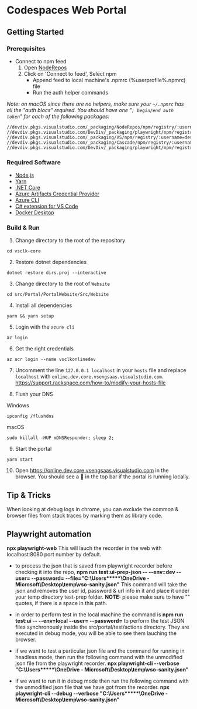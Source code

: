 # Codespaces Web Portal

## Getting Started

### Prerequisites

- Connect to npm feed
  1. Open [NodeRepos](https://devdiv.visualstudio.com/DefaultCollection/OnlineServices/_packaging?_a=feed&feed=NodeRepos)
  2. Click on 'Connect to feed', Select npm
      - Append feed to local machine's .npmrc (%userprofile%\.npmrc) file
      - Run the auth helper commands

*Note: on macOS since there are no helpers, make sure your `~/.npmrc` has all the "auth blocs" required. You should have one "`; begin/end auth token`" for each of the following packages:*
```
//devdiv.pkgs.visualstudio.com/_packaging/NodeRepos/npm/registry/:username=devdiv
//devdiv.pkgs.visualstudio.com/DevDiv/_packaging/playwright/npm/registry/:username=devdiv
//devdiv.pkgs.visualstudio.com/_packaging/VS/npm/registry/:username=devdiv
//devdiv.pkgs.visualstudio.com/_packaging/Cascade/npm/registry/:username=devdiv
//devdiv.pkgs.visualstudio.com/DevDiv/_packaging/playwright/npm/registry/:username=devdiv
```

### Required Software

- [Node.js](https://nodejs.org/en/)
- [Yarn](https://yarnpkg.com/lang/en/)
- [.NET Core](https://dotnet.microsoft.com/download/dotnet-core/3.1)
- [Azure Artifacts Credential Provider](https://github.com/Microsoft/artifacts-credprovider#readmecd%20)
- [Azure CLI](https://docs.microsoft.com/en-us/cli/azure/install-azure-cli?view=azure-cli-latest)
- [C# extension for VS Code](https://marketplace.visualstudio.com/items?itemName=ms-vscode.csharp)
- [Docker Desktop](https://www.docker.com/get-started)

### Build & Run

1. Change directory to the root of the repository
```
cd vsclk-core
```

2. Restore dotnet dependencies
```
dotnet restore dirs.proj --interactive
```

3. Change directory to the root of `Website`
```
cd src/Portal/PortalWebsite/Src/Website
```

4. Install all dependencies
```
yarn && yarn setup
```

5. Login with the `azure cli`
```
az login
```

6. Get the right credentials
```
az acr login --name vsclkonlinedev
```

7. Uncomment the line `127.0.0.1 localhost` in your `hosts` file and replace `localhost` with `online.dev.core.vsengsaas.visualstudio.com`.  
https://support.rackspace.com/how-to/modify-your-hosts-file

8. Flush your DNS

Windows
```
ipconfig /flushdns
```

macOS
```
sudo killall -HUP mDNSResponder; sleep 2;
```

9. Start the portal
```
yarn start
```

10. Open https://online.dev.core.vsengsaas.visualstudio.com in the browser. You should see a 🚧 in the top bar if the portal is running locally.

## Tip & Tricks

When looking at debug logs in chrome, you can exclude the common & browser files from stack traces by marking them as library code.

## Playwright automation

**npx playwright-web**
This will lauch the recorder in the web with localhost:8080 port number by default.

- to process the json that is saved from playwright recorder before checking it into the repo, 
**npm run test:ui-prep-json -- --env=dev --user=<emailaddress> --password=<value> --file="C:\Users\*****\OneDrive - Microsoft\Desktop\temp\vso-sanity.json"** 
 This command will take the json and removes the user id, password & url info in it and place it under your temp directory test-prep folder.
**NOTE:** please make sure to have "" quotes, if there is a space in this path. 

- in order to perform test in the local machine the command is
   **npm run test:ui -- --env=local --user=<emailaddress> --password=<value>** to perform the test JSON files synchronously inside the src/portal/test/actions directory.
   They are executed in debug mode, you will be able to see them lauching the browser.

- if we want to test a particular json file and the command for running in headless mode, then run the following command with the unmodified json file from the playwright recorder.
  **npx playwright-cli --verbose "C:\Users\*****\OneDrive - Microsoft\Desktop\temp\vso-sanity.json"**

- if we want to run it in debug mode then run the following command with the unmodified json file that we have got from the recorder.
 **npx playwright-cli --debug --verbose "C:\Users\*****\OneDrive - Microsoft\Desktop\temp\vso-sanity.json"**

